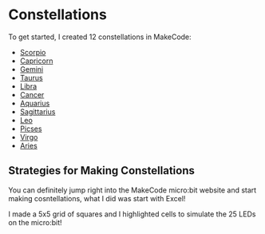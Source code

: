 # Constellations

To get started, I created 12 constellations in MakeCode:
- [Scorpio](https://makecode.microbit.org/_h08gTLDCpWTK)
- [Capricorn](https://makecode.microbit.org/_LRqPivPjVeEU)
- [Gemini](https://makecode.microbit.org/_0RL83p32AhP1)
- [Taurus](https://makecode.microbit.org/_63KTCr7CXYTP)
- [Libra](https://makecode.microbit.org/_32KgyaJ3q1vt)
- [Cancer](https://makecode.microbit.org/_APsYmweF93Ew)
- [Aquarius](https://makecode.microbit.org/_A8iFD8fY4KTe)
- [Sagittarius](https://makecode.microbit.org/_1vbLt6UYaUEP)
- [Leo](https://makecode.microbit.org/_TM6RwqfvuLbM)
- [Picses](https://makecode.microbit.org/_Rj24RkPHqYDC)
- [Virgo](https://makecode.microbit.org/_2wEH1ob4KTdt)
- [Aries](https://makecode.microbit.org/_iwtFP13R44dc)

## Strategies for Making Constellations

You can definitely jump right into the MakeCode micro:bit website and start making cosntellations, what I did was start with Excel!

I made a 5x5 grid of squares and I highlighted cells to simulate the 25 LEDs on the micro:bit!

